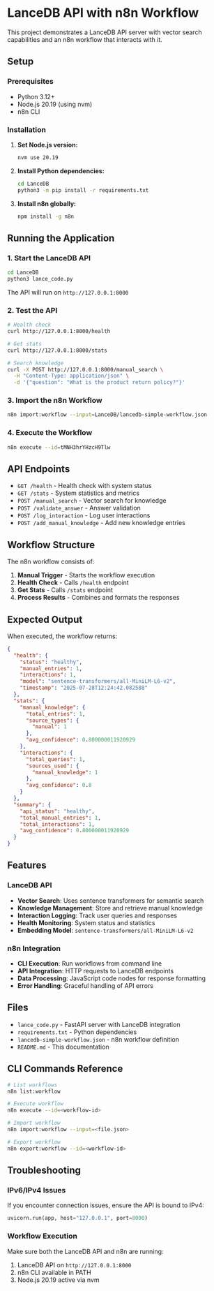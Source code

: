# LanceDB API with n8n Workflow

This project demonstrates a LanceDB API server with vector search capabilities and an n8n workflow that interacts with it.

## Setup

### Prerequisites
- Python 3.12+
- Node.js 20.19 (using nvm)
- n8n CLI

### Installation

1. **Set Node.js version:**
   ```bash
   nvm use 20.19
   ```

2. **Install Python dependencies:**
   ```bash
   cd LanceDB
   python3 -m pip install -r requirements.txt
   ```

3. **Install n8n globally:**
   ```bash
   npm install -g n8n
   ```

## Running the Application

### 1. Start the LanceDB API
```bash
cd LanceDB
python3 lance_code.py
```
The API will run on `http://127.0.0.1:8000`

### 2. Test the API
```bash
# Health check
curl http://127.0.0.1:8000/health

# Get stats
curl http://127.0.0.1:8000/stats

# Search knowledge
curl -X POST http://127.0.0.1:8000/manual_search \
  -H "Content-Type: application/json" \
  -d '{"question": "What is the product return policy?"}'
```

### 3. Import the n8n Workflow
```bash
n8n import:workflow --input=LanceDB/lancedb-simple-workflow.json
```

### 4. Execute the Workflow
```bash
n8n execute --id=tMNH3hrYHzcH9Tlw
```

## API Endpoints

- `GET /health` - Health check with system status
- `GET /stats` - System statistics and metrics
- `POST /manual_search` - Vector search for knowledge
- `POST /validate_answer` - Answer validation
- `POST /log_interaction` - Log user interactions
- `POST /add_manual_knowledge` - Add new knowledge entries

## Workflow Structure

The n8n workflow consists of:

1. **Manual Trigger** - Starts the workflow execution
2. **Health Check** - Calls `/health` endpoint
3. **Get Stats** - Calls `/stats` endpoint  
4. **Process Results** - Combines and formats the responses

## Expected Output

When executed, the workflow returns:
```json
{
  "health": {
    "status": "healthy",
    "manual_entries": 1,
    "interactions": 1,
    "model": "sentence-transformers/all-MiniLM-L6-v2",
    "timestamp": "2025-07-28T12:24:42.082588"
  },
  "stats": {
    "manual_knowledge": {
      "total_entries": 1,
      "source_types": {
        "manual": 1
      },
      "avg_confidence": 0.800000011920929
    },
    "interactions": {
      "total_queries": 1,
      "sources_used": {
        "manual_knowledge": 1
      },
      "avg_confidence": 0.8
    }
  },
  "summary": {
    "api_status": "healthy",
    "total_manual_entries": 1,
    "total_interactions": 1,
    "avg_confidence": 0.800000011920929
  }
}
```

## Features

### LanceDB API
- **Vector Search**: Uses sentence transformers for semantic search
- **Knowledge Management**: Store and retrieve manual knowledge
- **Interaction Logging**: Track user queries and responses
- **Health Monitoring**: System status and statistics
- **Embedding Model**: `sentence-transformers/all-MiniLM-L6-v2`

### n8n Integration
- **CLI Execution**: Run workflows from command line
- **API Integration**: HTTP requests to LanceDB endpoints
- **Data Processing**: JavaScript code nodes for response formatting
- **Error Handling**: Graceful handling of API errors

## Files

- `lance_code.py` - FastAPI server with LanceDB integration
- `requirements.txt` - Python dependencies
- `lancedb-simple-workflow.json` - n8n workflow definition
- `README.md` - This documentation

## CLI Commands Reference

```bash
# List workflows
n8n list:workflow

# Execute workflow
n8n execute --id=<workflow-id>

# Import workflow
n8n import:workflow --input=<file.json>

# Export workflow
n8n export:workflow --id=<workflow-id>
```

## Troubleshooting

### IPv6/IPv4 Issues
If you encounter connection issues, ensure the API is bound to IPv4:
```python
uvicorn.run(app, host="127.0.0.1", port=8000)
```

### Workflow Execution
Make sure both the LanceDB API and n8n are running:
1. LanceDB API on `http://127.0.0.1:8000`
2. n8n CLI available in PATH
3. Node.js 20.19 active via nvm 